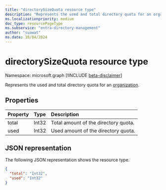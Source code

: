 ```yaml
---
title: "directorySizeQuota resource type"
description: "Represents the used and total directory quota for an organization."
ms.localizationpriority: medium
doc_type: resourcePageType
ms.subservice: "entra-directory-management"
author: "suawat"
ms.date: 10/04/2024
---
```


# directorySizeQuota resource type

Namespace: microsoft.graph
[!INCLUDE [beta-disclaimer](../../includes/beta-disclaimer.md)]

Represents the used and total directory quota for an [organization](organization.md).

## Properties
| Property   | Type|Description|
|:---------------|:--------|:----------|
|total|Int32| Total amount of the directory quota.|
|used|Int32| Used amount of the directory quota. |

## JSON representation

The following JSON representation shows the resource type.

<!-- {
  "blockType": "resource",
  "optionalProperties": [

  ],
  "@odata.type": "microsoft.graph.directorySizeQuota"
}-->

```json
{
  "total": "Int32",
  "used": "Int32"
}
```
